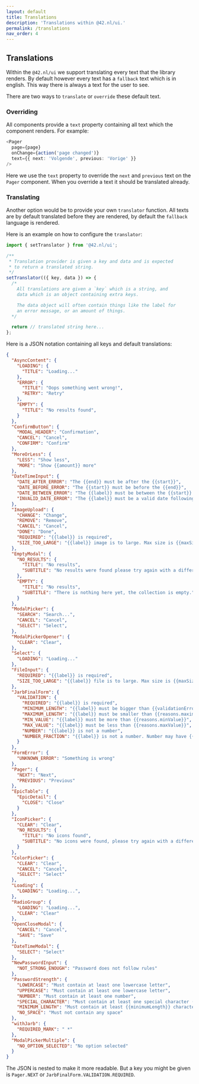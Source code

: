 ```yaml
---
layout: default
title: Translations
description: 'Translations within @42.nl/ui.'
permalink: /translations
nav_order: 4
---
```


## Translations

Within the `@42.nl/ui` we support translating every text that the
library renders. By default however every text has a `fallback` text
which is in english. This way there is always a text for the user
to see.

There are two ways to `translate` or `override` these default text.

### Overriding

All components provide a `text` property containing all text which
the component renders. For example:

```ts
<Pager
  page={page}
  onChange={action('page changed')}
  text={{ next: 'Volgende', previous: 'Vorige' }}
/>
```

Here we use the `text` property to override the `next` and `previous`
text on the `Pager` component. When you override a text it should
be translated already.

### Translating

Another option would be to provide your own `translator` function.
All texts are by default translated before they are rendered, by
default the `fallback` language is rendered.

Here is an example on how to configure the `translator`:

```ts
import { setTranslator } from '@42.nl/ui';

/**
 * Translation provider is given a key and data and is expected
 * to return a translated string.
 */
setTranslator(({ key, data }) => {
  /*
    All translations are given a `key` which is a string, and
    data which is an object containing extra keys.

    The data object will often contain things like the label for
    an error message, or an amount of things.
  */

  return // translated string here...
};

```

Here is a JSON notation containing all keys and default translations:

```json
{
  "AsyncContent": {
    "LOADING": {
      "TITLE": "Loading..."
    },
    "ERROR": {
      "TITLE": "Oops something went wrong!",
      "RETRY": "Retry"
    },
    "EMPTY": {
      "TITLE": "No results found",
    }
  },
  "ConfirmButton": {
    "MODAL_HEADER": "Confirmation",
    "CANCEL": "Cancel",
    "CONFIRM": "Confirm"
  },
  "MoreOrLess": {
    "LESS": "Show less",
    "MORE": "Show {{amount}} more"
  },
  "DateTimeInput": {
    "DATE_AFTER_ERROR": "The {{end}} must be after the {{start}}",
    "DATE_BEFORE_ERROR": "The {{start}} must be before the {{end}}",
    "DATE_BETWEEN_ERROR": "The {{label}} must be between the {{start}} and {{end}}",
    "INVALID_DATE_ERROR": "The {{label}} must be a valid date following the format {{dateFormat}} {{timeFormat}}"
  },
  "ImageUpload": {
    "CHANGE": "Change",
    "REMOVE": "Remove",
    "CANCEL": "Cancel",
    "DONE": "Done",
    "REQUIRED": "{{label}} is required",
    "SIZE_TOO_LARGE": "{{label}} image is to large. Max size is {{maxSizeDisplay}} MB image size is {{fileSize}} MB"
  },
  "EmptyModal": {
    "NO_RESULTS": {
      "TITLE": "No results",
      "SUBTITLE": "No results were found please try again with a different query."
    },
    "EMPTY": {
      "TITLE": "No results",
      "SUBTITLE": "There is nothing here yet, the collection is empty."
    }
  },
  "ModalPicker": {
    "SEARCH": "Search...",
    "CANCEL": "Cancel",
    "SELECT": "Select",
  },
  "ModalPickerOpener": {
    "CLEAR": "Clear",
  },
  "Select": {
    "LOADING": "Loading..."
  },
  "FileInput": {
    "REQUIRED": "{{label}} is required",
    "SIZE_TOO_LARGE": "{{label}} file is to large. Max size is {{maxSizeDisplay}} MB file size is {{fileSize}} MB"
  },
  "JarbFinalForm": {
    "VALIDATION": {
      "REQUIRED": "{{label}} is required",
      "MINIMUM_LENGTH": "{{label}} must be bigger than {{validationError.reasons.minimumLength}} characters",
      "MAXIMUM_LENGTH": "{{label}} must be smaller than {{reasons.maximumLength}} characters",
      "MIN_VALUE": "{{label}} must be more than {{reasons.minValue}}",
      "MAX_VALUE": "{{label}} must be less than {{reasons.maxValue}}",
      "NUMBER": "{{label}} is not a number",
      "NUMBER_FRACTION": "{{label}} is not a number. Number may have {{reasons.fractionLength}} digits behind the comma"
    }
  },
  "FormError": {
    "UNKNOWN_ERROR": "Something is wrong"
  },
  "Pager": {
    "NEXT": "Next",
    "PREVIOUS": "Previous"
  },
  "EpicTable": {
    "EpicDetail": {
      "CLOSE": "Close"
    }
  },
  "IconPicker": {
    "CLEAR": "Clear",
    "NO_RESULTS": {
      "TITLE": "No icons found",
      "SUBTITLE": "No icons were found, please try again with a different query."
    }
  },
  "ColorPicker": {
    "CLEAR": "Clear",
    "CANCEL": "Cancel",
    "SELECT": "Select"
  },
  "Loading": {
    "LOADING": "Loading...",
  },
  "RadioGroup": {
    "LOADING": "Loading...",
    "CLEAR": "Clear"
  },
  "OpenCloseModal": {
    "CANCEL": "Cancel",
    "SAVE": "Save"
  },
  "DateTimeModal": {
    "SELECT": "Select"
  },
  "NewPasswordInput": {
    "NOT_STRONG_ENOUGH": "Password does not follow rules"
  },
  "PasswordStrength": {
    "LOWERCASE": "Must contain at least one lowercase letter",
    "UPPERCASE": "Must contain at least one lowercase letter",
    "NUMBER": "Must contain at least one number",
    "SPECIAL_CHARACTER": "Must contain at least one special character ({{specialChars}})",
    "MINIMUM_LENGTH": "Must contain at least {{minimumLength}} characters",
    "NO_SPACE": "Must not contain any space"
  },
  "withJarb": {
    "REQUIRED_MARK": " *"
  },
  "ModalPickerMultiple": {
    "NO_OPTION_SELECTED": "No option selected"
  }
}
```

The JSON is nested to make it more readable. But a key you might
be given is `Pager.NEXT` or `JarbFinalForm.VALIDATION.REQUIRED`.
